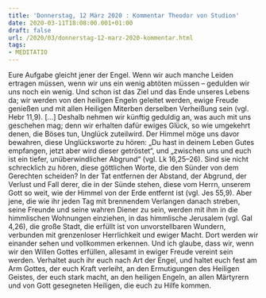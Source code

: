```yaml
---
title: 'Donnerstag, 12 März 2020 : Kommentar Theodor von Studion'
date: 2020-03-11T18:08:00.001+01:00
draft: false
url: /2020/03/donnerstag-12-marz-2020-kommentar.html
tags: 
- MEDITATIO
---
```


Eure Aufgabe gleicht jener der Engel. Wenn wir auch manche Leiden ertragen müssen, wenn wir uns ein wenig abtöten müssen – gedulden wir uns noch ein wenig. Und schon ist das Ziel und das Ende unseres Lebens da; wir werden von den heiligen Engeln geleitet werden, ewige Freude genießen und mit allen Heiligen Miterben derselben Verheißung sein (vgl. Hebr 11,9). \[…\] Deshalb nehmen wir künftig geduldig an, was auch mit uns geschehen mag; denn wir erhalten dafür ewiges Glück, so wie umgekehrt denen, die Böses tun, Unglück zuteilwird. Der Himmel möge uns davor bewahren, diese Unglücksworte zu hören: „Du hast in deinem Leben Gutes empfangen, jetzt aber wird dieser getröstet“, und „zwischen uns und euch ist ein tiefer, unüberwindlicher Abgrund“ (vgl. Lk 16,25–26). Sind sie nicht schrecklich zu hören, diese göttlichen Worte, die den Sünder von dem Gerechten scheiden? In der Tat entfernen der Abstand, der Abgrund, der Verlust und Fall derer, die in der Sünde stehen, diese vom Herrn, unserem Gott so weit, wie der Himmel von der Erde entfernt ist (vgl. Jes 55,9). Aber jene, die wie ihr jeden Tag mit brennendem Verlangen danach streben, seine Freunde und seine wahren Diener zu sein, werden mit ihm in die himmlischen Wohnungen einziehen, in das himmlische Jerusalem (vgl. Gal 4,26), die große Stadt, die erfüllt ist von unvorstellbaren Wundern, verbunden mit grenzenloser Herrlichkeit und ewiger Macht. Dort werden wir einander sehen und vollkommen erkennen. Und ich glaube, dass wir, wenn wir den Willen Gottes erfüllen, allesamt in ewiger Freude vereint sein werden. Verhaltet auch ihr euch nach Art der Engel, und haltet euch fest am Arm Gottes, der euch Kraft verleiht, an den Ermutigungen des Heiligen Geistes, der euch stark macht, an den heiligen Engeln, an allen Märtyrern und von Gott gesegneten Heiligen, die euch zu Hilfe kommen.